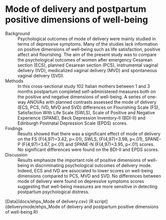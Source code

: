 # Mode of delivery and postpartum positive dimensions of well-being

<dl>
<dt>Background</dt>
<dd>Psychological outcomes of mode of delivery were mainly studied in terms of depressive symptoms. Many of the studies lack information on positive dimensions of well-being such as life satisfaction, positive affect and flourishing. The aim of the present study was to compare the psychological outcomes of women after emergency Cesarean section (ECS), planned Cesarean section (PCS), instrumental vaginal delivery (IVD), medicalized vaginal delivery (MVD) and spontaneous vaginal delivery (SVD).</dd>

<dt>Methods</dt>
<dd>In this cross-sectional study 102 Italian mothers between 1 and 3 months postpartum completed self-administered measures both on the positive and negative dimensions of well-being. A series of one-way ANOVAs with planned contrasts assessed the mode of delivery (ECS, PCS, IVD, MVD and SVD) differences on Flourishing Scale (FS), Satisfaction With Life Scale (SWLS), Scale of Positive and Negative Experience (SPANE), Beck Depression Inventory-II (BDI-II) and Edinburgh Postnatal Depression Scale (EPDS) scores. </dd>

<dt>Findings</dt>
<dd>Results showed that there was a significant effect of mode of delivery on the FS (F(4,97)=3.42, p=.01), SWLS, (F(4,97)=3.98, p<.01), SPANE-P (F(4,97)=3.67, p<.01) and SPANE-N (F(4,97)=3.95, p<.01) scores. No significant differences were found on the BDI-II and EPDS scores.</dd>

<dt>Discussion</dt>
<dd>Results emphasize the important role of positive dimensions of well-being in discriminating psychological outcomes of delivery mode. Indeed, ECS and IVD are associated to lower scores on well-being dimensions compared to PCS, MVD and SVD. No differences between mode of delivery were found on depressive symptoms scores suggesting that well-being measures are more sensitive in detecting postpartum psychological distress.</dd>
</dl>


[Data](docs/ehps_Mode of delivery.csv) 
[R script](deliverymode/ehps_Mode of delivery and postpartum positive dimensions of well-being.R)
